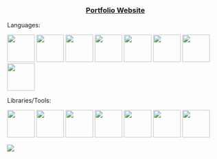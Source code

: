 <h3 align="center"><a href="https://eric.donger.ca">Portfolio Website</a></h3>

Languages:

[<img src="https://github.com/user-attachments/assets/2d5a7f13-4765-49b1-ad0f-02b272144c1f" height="64">](https://www.python.org/)
[<img src="https://github.com/user-attachments/assets/ea851bab-93ac-4957-9b22-999535c3aba4" height="64">](https://dev.java/)
[<img src="https://github.com/user-attachments/assets/de7ce4bc-ec39-4183-9b2f-604d0195fd7d" height="64">](https://www.javascript.com/)
[<img src="https://github.com/user-attachments/assets/6c5cd010-8b9b-44e3-a370-87b4f7e5f2ca" height="64">](https://www.typescriptlang.org/)
[<img src="https://github.com/user-attachments/assets/fb25ba1b-aa0b-442f-a839-18184b85ce92" height="64">](https://www.w3.org/html/)
[<img src="https://github.com/user-attachments/assets/90b7b68b-c805-47ad-837f-ae6e6b6f6074" height="64">](https://www.w3.org/Style/CSS/Overview.en.html)
[<img src="https://github.com/user-attachments/assets/c68ca5ba-0ba8-486f-9942-4df68e1b38c3" height="64">](https://cplusplus.com/)
[<img src="https://github.com/user-attachments/assets/ca066484-ef55-4a42-9e2a-5c789e0276a9" height="64">](https://www.rust-lang.org/)

Libraries/Tools:

[<img src="https://github.com/user-attachments/assets/9ed004c1-7d00-4e9f-b723-0227428d0c17" height="64">](https://www.tensorflow.org/)
[<img src="https://github.com/user-attachments/assets/626d1f8e-7a5e-4c15-90f8-adf4344aa6b4" height="64">](https://keras.io/)
[<img src="https://github.com/user-attachments/assets/6b21f7d2-5c65-4713-b9d3-fa38c5767207" height="64">](https://react.dev/)
[<img src="https://github.com/user-attachments/assets/0da45b2f-9683-464d-963a-debf51fcf5b9" height="64">](https://nodejs.org/en)
[<img src="https://github.com/user-attachments/assets/86c9cc38-05cf-4c49-9b06-875dc0686984" height="64">](https://www.docker.com/)
[<img src="https://github.com/user-attachments/assets/bfba7f4a-5dc6-49e7-8510-238c9982370f" height="64">](https://git-scm.com/)
[<img src="https://github.com/user-attachments/assets/4112657b-cf02-42d0-bd71-3994fac72929" height="64">](https://www.linux.org/)

<img align="left" src="https://github-readme-stats.vercel.app/api?username=etdong&show_icons=true&icon_color=CE1D2D&text_color=718096&bg_color=ffffff&hide_title=true" />
